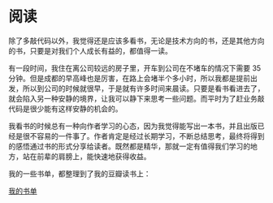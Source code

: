 # 阅读

除了多敲代码以外，我觉得还是应该多看书，无论是技术方向的书，还是其他方向的书，只要是对我们个人成长有益的，都值得一读。

有一段时间，我住在离公司较远的房子里，开车到公司在不堵车的情况下需要 35 分钟。但是成都的早高峰也是厉害，在路上会堵半个多小时，所以我都是提前出发，所以到公司的时候就很早，于是就有许多时间来晨读。只要是看书看进去了，就会陷入另一种安静的境界，让我可以静下来思考一些问题。而平时为了赶业务敲代码是很少能有这样安静的机会的。

我看书的时候总有一种向作者学习的心态，因为我觉得能写出一本书，并且出版已经是很不容易的一件事了。作者肯定是经过长期学习，不断总结思考，最终将得到的感悟通过书的形式分享给读者。既然都是精华，那就一定有值得我们学习的地方，站在前辈的肩膀上，能快速地获得收益。

我的一些书单，都整理到了我的豆瓣读书上：

[我的书单](https://book.douban.com/people/188088554/)
